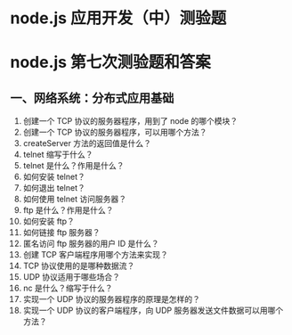 # node.js 应用开发（中）测验题

# node.js 第七次测验题和答案

## 一、网络系统：分布式应用基础

1. 创建一个 TCP 协议的服务器程序，用到了 node 的哪个模块？
2. 创建一个 TCP 协议的服务器程序，可以用哪个方法？
3. createServer 方法的返回值是什么？
4. telnet 缩写于什么？
5. telnet 是什么？作用是什么？
6. 如何安装 telnet？
7. 如何退出 telnet？
8. 如何使用 telnet 访问服务器？
9. ftp 是什么？作用是什么？
10. 如何安装 ftp？
11. 如何链接 ftp 服务器？
13. 匿名访问 ftp 服务器的用户 ID 是什么？
14. 创建 TCP 客户端程序用哪个方法来实现？  
15. TCP 协议使用的是哪种数据流？  
16. UDP 协议适用于哪些场合？
17. nc 是什么？缩写于什么？
18. 实现一个 UDP 协议的服务器程序的原理是怎样的？  
19. 实现一个 UDP 协议的客户端程序，向 UDP 服务器发送文件数据可以用哪个方法？
